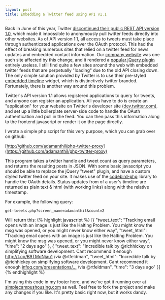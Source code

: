 ```yaml
---
layout: post
title: Embedding a Twitter feed using API v1.1
---
```

Back in June of this year, Twitter [discontinued their public REST API version 1.0](https://dev.twitter.com/blog/api-v1-retirement-final-dates), which made it impossible to anonymously pull twitter feeds directly into other websites. As of API version 1.1, all access to tweets must take place through authenticated applications over the OAuth protocol. This had the effect of breaking numerous sites that relied on a twitter feed for news updates and embedded contact information. Our [company website](http://simplecampushousing.com) was one such site affected by this change, and it rendered a [popular jQuery plugin](http://tweet.seaofclouds.com/) entirely useless. I still find quite a few sites around the web with embedded twitter feeds that are perpetually "loading" due to the old API closing down. The only simple solution provided by Twitter is to use their pre-styled [embedded timeline](https://dev.twitter.com/docs/embedded-timelines) widget, which is distinctively twitter branded. Fortunately, there is another way around this problem.

Twitter's API version 1.1 allows registered applications to query for tweets, and anyone can register an application. All you have to do is create an "application" for your website on Twitter's developer site ([dev.twitter.com](http://dev.twitter.com)), and set up a little boilerplate server-side code to handle the OAuth authentication and pull in the feed. You can then pass this information along to the frontend javascript or render it on the page directly.

I wrote a simple php script for this very purpose, which you can grab over on github:

[http://github.com/adamanthil/php-twitter-proxy](https://github.com/adamanthil/php-twitter-proxy)

This program takes a twitter handle and tweet count as query parameters, and returns the resulting posts in JSON. With some basic javascript you should be able to replace the jQuery "tweet" plugin, and have a custom styled twitter feed on your site. It makes use of the [codebird-php](https://github.com/jublonet/codebird-php) library to handle the OAuth details. Status updates from of a user's timeline are returned as plain text & html (with working links) along with the relative timestamp.

For example, the following query:

`get-tweets.php?screen_name=adamanthil&count=2`

Will return this:
{% highlight javascript %}
[{
  "tweet_text": "Tracking email opens with an image is just like the Halting Problem.
  	You might know the msg was opened, or you might never know either way",
  "tweet_html": "Tracking email opens with an image is just like the Halting Problem.
  	You might know the msg was opened, or you might never know either way",
  "time": "2 days ago"
},
{
  "tweet_text": "Incredible talk by @richhickey on simplifying software development.
  	Cant recommend it enough http://t.co/B9TMdNjau1 /via @rtfeldman",
  "tweet_html": "Incredible talk by @richhickey on simplifying software development.
  	Cant recommend it enough <a href='http://t.co/B9TMdNjau1' target='_blank'>
  	infoq.com/presentations/…</a> /via @rtfeldman",
  "time": "3 days ago"
}]
{% endhighlight %}

I'm using this code in my footer here, and we've got it running over at [simplecampushousing.com](http://simplecampushousing.com) as well. Feel free to fork the project and make any changes if you like. It's pretty basic right now, but it works dandy.
